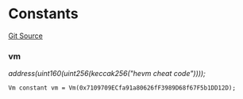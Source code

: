 # Constants
[Git Source](https://github.com/metacontract/mc/blob/df7a49283d8212c99bebd64a186325e91d34c075/resources/devkit/api-reference/utils/ForgeHelper.sol)

### vm
*address(uint160(uint256(keccak256("hevm cheat code"))));*


```solidity
Vm constant vm = Vm(0x7109709ECfa91a80626fF3989D68f67F5b1DD12D);
```


